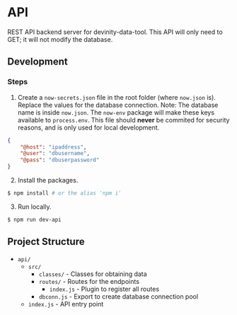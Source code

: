 # API

REST API backend server for devinity-data-tool. This API will only need to GET; it will not modify the database.

## Development

### Steps

1. Create a `now-secrets.json` file in the root folder (where `now.json` is).
Replace the values for the database connection. 
Note: The database name is inside `now.json`. 
The `now-env` package will make these keys available to `process.env`. 
This file should **never** be commited for security reasons, and is only used for local development.
```json
{
    "@host": "ipaddress",
    "@user": "dbusername",
    "@pass": "dbuserpassword"
}
```

2. Install the packages.
```bash
$ npm install # or the alias 'npm i'
```

3. Run locally.
```bash
$ npm run dev-api
```

## Project Structure

- `api/`
  - `src/`
    - `classes/` - Classes for obtaining data
    - `routes/` - Routes for the endpoints
      - `index.js` - Plugin to register all routes
    - `dbconn.js` - Export to create database connection pool
  - `index.js` - API entry point
